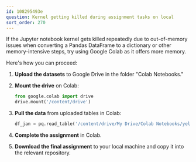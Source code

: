 ```yaml
---
id: 108295493e
question: Kernel getting killed during assignment tasks on local
sort_order: 270
---
```


If the Jupyter notebook kernel gets killed repeatedly due to out-of-memory issues when converting a Pandas DataFrame to a dictionary or other memory-intensive steps, try using Google Colab as it offers more memory.

Here's how you can proceed:

1. **Upload the datasets** to Google Drive in the folder "Colab Notebooks."

2. **Mount the drive** on Colab:
   
   ```python
   from google.colab import drive
   drive.mount('/content/drive')
   ```
   
3. **Pull the data** from uploaded tables in Colab:

   ```python
   df_jan = pq.read_table('/content/drive/My Drive/Colab Notebooks/yellow_tripdata_2023-01.parquet').to_pandas()
   ```

4. **Complete the assignment** in Colab.

5. **Download the final assignment** to your local machine and copy it into the relevant repository.